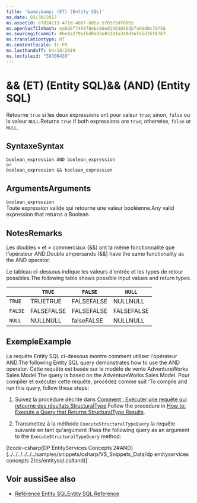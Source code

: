```yaml
---
title: '&amp;&amp; (ET) (Entity SQL)'
ms.date: 03/30/2017
ms.assetid: e7d24213-471d-4807-b85e-570375df89b5
ms.openlocfilehash: eab05f7454f8ebc88ed29030503bfa96d0c70756
ms.sourcegitcommit: 0be8a279af6d8a43e03141e349d3efd5d35f8767
ms.translationtype: HT
ms.contentlocale: fr-FR
ms.lasthandoff: 04/18/2019
ms.locfileid: "59308430"
---
```

# <a name="ampamp-and-entity-sql"></a><span data-ttu-id="4582e-102">&amp;&amp; (ET) (Entity SQL)</span><span class="sxs-lookup"><span data-stu-id="4582e-102">&amp;&amp; (AND) (Entity SQL)</span></span>
<span data-ttu-id="4582e-103">Retourne `true` si les deux expressions ont pour valeur `true`; sinon, `false` ou la valeur `NULL`.</span><span class="sxs-lookup"><span data-stu-id="4582e-103">Returns `true` if both expressions are `true`; otherwise, `false` or `NULL`.</span></span>  
  
## <a name="syntax"></a><span data-ttu-id="4582e-104">Syntaxe</span><span class="sxs-lookup"><span data-stu-id="4582e-104">Syntax</span></span>  
  
```  
boolean_expression AND boolean_expression  
or  
boolean_expression && boolean_expression  
```  
  
## <a name="arguments"></a><span data-ttu-id="4582e-105">Arguments</span><span class="sxs-lookup"><span data-stu-id="4582e-105">Arguments</span></span>  
 `boolean_expression`  
 <span data-ttu-id="4582e-106">Toute expression valide qui retourne une valeur booléenne.</span><span class="sxs-lookup"><span data-stu-id="4582e-106">Any valid expression that returns a Boolean.</span></span>  
  
## <a name="remarks"></a><span data-ttu-id="4582e-107">Notes</span><span class="sxs-lookup"><span data-stu-id="4582e-107">Remarks</span></span>  
 <span data-ttu-id="4582e-108">Les doubles « et » commerciaux (&&) ont la même fonctionnalité que l'opérateur AND.</span><span class="sxs-lookup"><span data-stu-id="4582e-108">Double ampersands (&&) have the same functionality as the AND operator.</span></span>  
  
 <span data-ttu-id="4582e-109">Le tableau ci-dessous indique les valeurs d'entrée et les types de retour possibles.</span><span class="sxs-lookup"><span data-stu-id="4582e-109">The following table shows possible input values and return types.</span></span>  
  
||`TRUE`|`FALSE`|`NULL`|  
|-|------------|-------------|------------|  
|`TRUE`|<span data-ttu-id="4582e-110">TRUE</span><span class="sxs-lookup"><span data-stu-id="4582e-110">TRUE</span></span>|<span data-ttu-id="4582e-111">FALSE</span><span class="sxs-lookup"><span data-stu-id="4582e-111">FALSE</span></span>|<span data-ttu-id="4582e-112">NULL</span><span class="sxs-lookup"><span data-stu-id="4582e-112">NULL</span></span>|  
|`FALSE`|<span data-ttu-id="4582e-113">FALSE</span><span class="sxs-lookup"><span data-stu-id="4582e-113">FALSE</span></span>|<span data-ttu-id="4582e-114">FALSE</span><span class="sxs-lookup"><span data-stu-id="4582e-114">FALSE</span></span>|<span data-ttu-id="4582e-115">FALSE</span><span class="sxs-lookup"><span data-stu-id="4582e-115">FALSE</span></span>|  
|`NULL`|<span data-ttu-id="4582e-116">NULL</span><span class="sxs-lookup"><span data-stu-id="4582e-116">NULL</span></span>|<span data-ttu-id="4582e-117">false</span><span class="sxs-lookup"><span data-stu-id="4582e-117">FALSE</span></span>|<span data-ttu-id="4582e-118">NULL</span><span class="sxs-lookup"><span data-stu-id="4582e-118">NULL</span></span>|  
  
## <a name="example"></a><span data-ttu-id="4582e-119">Exemple</span><span class="sxs-lookup"><span data-stu-id="4582e-119">Example</span></span>  
 <span data-ttu-id="4582e-120">La requête Entity SQL ci-dessous montre comment utiliser l'opérateur AND.</span><span class="sxs-lookup"><span data-stu-id="4582e-120">The following Entity SQL query demonstrates how to use the AND operator.</span></span> <span data-ttu-id="4582e-121">Cette requête est basée sur le modèle de vente AdventureWorks Sales Model.</span><span class="sxs-lookup"><span data-stu-id="4582e-121">The query is based on the AdventureWorks Sales Model.</span></span> <span data-ttu-id="4582e-122">Pour compiler et exécuter cette requête, procédez comme suit :</span><span class="sxs-lookup"><span data-stu-id="4582e-122">To compile and run this query, follow these steps:</span></span>  
  
1. <span data-ttu-id="4582e-123">Suivez la procédure décrite dans [Comment : Exécuter une requête qui retourne des résultats StructuralType](../../../../../../docs/framework/data/adonet/ef/how-to-execute-a-query-that-returns-structuraltype-results.md).</span><span class="sxs-lookup"><span data-stu-id="4582e-123">Follow the procedure in [How to: Execute a Query that Returns StructuralType Results](../../../../../../docs/framework/data/adonet/ef/how-to-execute-a-query-that-returns-structuraltype-results.md).</span></span>  
  
2. <span data-ttu-id="4582e-124">Transmettez à la méthode `ExecuteStructuralTypeQuery` la requête suivante en tant qu'argument :</span><span class="sxs-lookup"><span data-stu-id="4582e-124">Pass the following query as an argument to the `ExecuteStructuralTypeQuery` method:</span></span>  
  
 [!code-csharp[DP EntityServices Concepts 2#AND](../../../../../../samples/snippets/csharp/VS_Snippets_Data/dp entityservices concepts 2/cs/entitysql.cs#and)]  
  
## <a name="see-also"></a><span data-ttu-id="4582e-125">Voir aussi</span><span class="sxs-lookup"><span data-stu-id="4582e-125">See also</span></span>

- [<span data-ttu-id="4582e-126">Référence Entity SQL</span><span class="sxs-lookup"><span data-stu-id="4582e-126">Entity SQL Reference</span></span>](../../../../../../docs/framework/data/adonet/ef/language-reference/entity-sql-reference.md)
